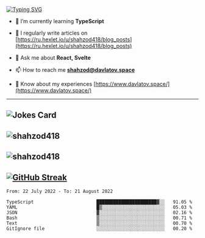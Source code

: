 [![Typing SVG](https://readme-typing-svg.herokuapp.com?font=Turret+Road&height=30&lines=HI!+I%60m+Frontend+Developer)](https://git.io/typing-svg)

- 🌱 I’m currently learning **TypeScript**

- 📝 I regularly write articles on [https://ru.hexlet.io/u/shahzod418/blog_posts](https://ru.hexlet.io/u/shahzod418/blog_posts)

- 💬 Ask me about **React, Svelte**

- 📫 How to reach me **shahzod@davlatov.space**

- 📄 Know about my experiences [https://www.davlatov.space/](https://www.davlatov.space/)

---
![Jokes Card](https://readme-jokes.vercel.app/api?theme=radical)
---
![shahzod418](https://github-readme-stats.vercel.app/api/top-langs?username=shahzod418&show_icons=true&theme=radical&locale=en&layout=compact)
---
![shahzod418](https://github-readme-stats.vercel.app/api?username=shahzod418&show_icons=true&theme=radical&locale=en&count_private=true)
---
[![GitHub Streak](http://github-readme-streak-stats.herokuapp.com?user=shahzod418&theme=radical&date_format=M%20j%5B%2C%20Y%5D)](https://git.io/streak-stats)
---
<!--START_SECTION:waka-->

```text
From: 22 July 2022 - To: 21 August 2022

TypeScript                       ██████████████████████▓░░   91.05 %
YAML                             █▒░░░░░░░░░░░░░░░░░░░░░░░   05.03 %
JSON                             ▓░░░░░░░░░░░░░░░░░░░░░░░░   02.16 %
Bash                             ▒░░░░░░░░░░░░░░░░░░░░░░░░   00.71 %
Text                             ▒░░░░░░░░░░░░░░░░░░░░░░░░   00.70 %
GitIgnore file                   ░░░░░░░░░░░░░░░░░░░░░░░░░   00.20 %
```

<!--END_SECTION:waka-->
